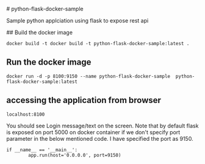 # python-flask-docker-sample

Sample python applciation using flask to expose rest api


## Build the docker image

```
docker build -t docker build -t python-flask-docker-sample:latest .
```


## Run the docker image

```
docker run -d -p 8100:9150 --name python-flask-docker-sample  python-flask-docker-sample:latest
```


## accessing the application from browser

```
localhost:8100
```

You should see Login message/text on the screen. 
Note that by default flask is exposed on port 5000 on docker container if we don't specify port parameter in the below mentioned code. I have specified the port as 9150. 

```
if __name__ == '__main__':
        app.run(host='0.0.0.0', port=9150)
```